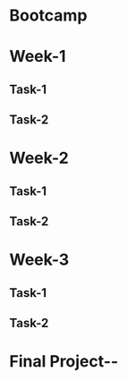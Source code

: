 # Bootcamp

# Week-1
## Task-1
## Task-2
# Week-2
## Task-1 
## Task-2
# Week-3
## Task-1
## Task-2
# Final Project--
